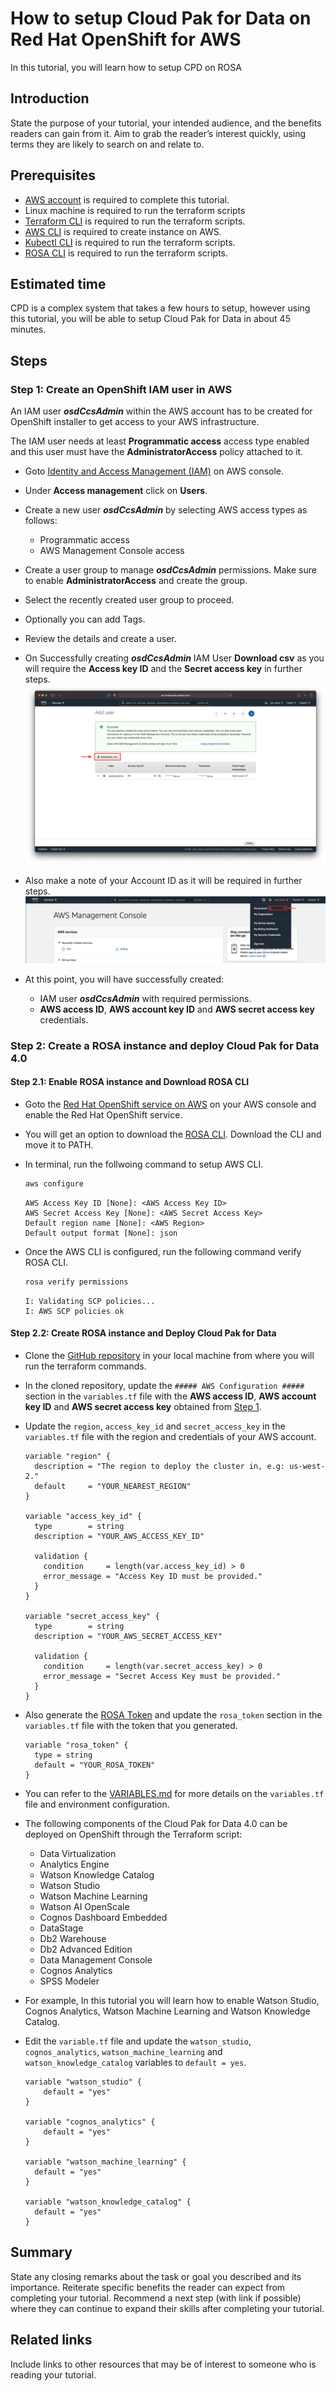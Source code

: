 # How to setup Cloud Pak for Data on Red Hat OpenShift for AWS

In this tutorial, you will learn how to setup CPD on ROSA

## Introduction

State the purpose of your tutorial, your intended audience, and the benefits readers can gain from it. Aim to grab the reader’s interest quickly, using terms they are likely to search on and relate to.

## Prerequisites

- [AWS account](https://aws.amazon.com/) is required to complete this tutorial.
- Linux machine is required to run the terraform scripts
- [Terraform CLI](https://www.terraform.io/downloads.html) is required to run the terraform scripts.
- [AWS CLI](https://aws.amazon.com/cli/) is required to create instance on AWS.
- [Kubectl CLI](https://kubernetes.io/docs/tasks/tools/install-kubectl/) is required to run the terraform scripts.
- [ROSA CLI](https://cloud.redhat.com/products/amazon-openshift/download) is required to run the terraform scripts.

## Estimated time

CPD is a complex system that takes a few hours to setup, however using this tutorial, you will be able to setup Cloud Pak for Data in about 45 minutes.

## Steps

### Step 1: Create an OpenShift IAM user in AWS

An IAM user ***osdCcsAdmin*** within the AWS account has to be created for OpenShift installer to get access to your AWS infrastructure.

The IAM user needs at least **Programmatic access** access type enabled and this user must have the **AdministratorAccess** policy attached to it.

- Goto [Identity and Access Management (IAM)](https://console.aws.amazon.com/iam/home) on AWS console.
- Under **Access management** click on **Users**.

- Create a new user ***osdCcsAdmin*** by selecting AWS access types as follows:
  - Programmatic access
  - AWS Management Console access

- Create a user group to manage ***osdCcsAdmin*** permissions. Make sure to enable **AdministratorAccess** and create the group.

- Select the recently created user group to proceed.

- Optionally you can add Tags.

- Review the details and create a user.

- On Successfully creating ***osdCcsAdmin*** IAM User **Download csv** as you will require the **Access key ID** and the **Secret access key** in further steps.
![](doc/source/images/downloadcsv.png)

- Also make a note of your Account ID as it will be required in further steps.
![aws account id](doc/source/images/awsaccountid.png)

- At this point, you will have successfully created: 
  - IAM user ***osdCcsAdmin*** with required permissions.
  - **AWS access ID**, **AWS account key ID** and **AWS secret access key** credentials.

### Step 2: Create a ROSA instance and deploy Cloud Pak for Data 4.0

#### Step 2.1: Enable ROSA instance and Download ROSA CLI

- Goto the [Red Hat OpenShift service on AWS](console.aws.amazon.com/rosa/home) on your AWS console and enable the Red Hat OpenShift service.

- You will get an option to download the [ROSA CLI](https://cloud.redhat.com/products/amazon-openshift/download). Download the CLI and move it to PATH.

- In terminal, run the follwoing command to setup AWS CLI.
  ```bash
  aws configure
  ```
  ```
  AWS Access Key ID [None]: <AWS Access Key ID>
  AWS Secret Access Key [None]: <AWS Secret Access Key>
  Default region name [None]: <AWS Region>
  Default output format [None]: json
  ```
- Once the AWS CLI is configured, run the following command verify ROSA CLI.
  ```bash
  rosa verify permissions
  ```
  ```
  I: Validating SCP policies...
  I: AWS SCP policies ok
  ```

#### Step 2.2: Create ROSA instance and Deploy Cloud Pak for Data

- Clone the [GitHub repository](https://github.com/IBM/cp4d-deployment/tree/master/managed-openshift/aws/terraform) in your local machine from where you will run the terraform commands.

- In the cloned repository, update the `##### AWS Configuration #####` section in the `variables.tf` file with the **AWS access ID**, **AWS account key ID** and **AWS secret access key** obtained from [Step 1](#step-1-create-an-openshift-iam-user-in-aws).

- Update the `region`, `access_key_id` and `secret_access_key` in the `variables.tf` file with the region and credentials of your AWS account.
  ```
  variable "region" {
    description = "The region to deploy the cluster in, e.g: us-west-2."
    default     = "YOUR_NEAREST_REGION"
  }

  variable "access_key_id" {
    type        = string
    description = "YOUR_AWS_ACCESS_KEY_ID"

    validation {
      condition     = length(var.access_key_id) > 0
      error_message = "Access Key ID must be provided."
    }
  }

  variable "secret_access_key" {
    type        = string
    description = "YOUR_AWS_SECRET_ACCESS_KEY"

    validation {
      condition     = length(var.secret_access_key) > 0
      error_message = "Secret Access Key must be provided."
    }
  }

  ```

- Also generate the [ROSA Token](https://cloud.redhat.com/openshift/token/rosa) and update the `rosa_token` section in the `variables.tf` file with the token that you generated.

  ```
  variable "rosa_token" {
    type = string
    default = "YOUR_ROSA_TOKEN"
  }
  ```

- You can refer to the [VARIABLES.md](https://github.com/IBM/cp4d-deployment/blob/master/managed-openshift/aws/terraform/VARIABLES.md) for more details on the `variables.tf` file and environment configuration.

- The following components of the Cloud Pak for Data 4.0 can be deployed on OpenShift through the Terraform script:
  - Data Virtualization
  - Analytics Engine
  - Watson Knowledge Catalog
  - Watson Studio
  - Watson Machine Learning
  - Watson AI OpenScale
  - Cognos Dashboard Embedded
  - DataStage
  - Db2 Warehouse
  - Db2 Advanced Edition
  - Data Management Console
  - Cognos Analytics
  - SPSS Modeler

- For example, In this tutorial you will learn how to enable Watson Studio, Cognos Analytics, Watson Machine Learning and Watson Knowledge Catalog.

- Edit the `variable.tf` file and update the `watson_studio`, `cognos_analytics`, `watson_machine_learning` and `watson_knowledge_catalog` variables to `default = yes`.

  ```
  variable "watson_studio" {
      default = "yes"
  }

  variable "cognos_analytics" {
      default = "yes"
  }

  variable "watson_machine_learning" {
    default = "yes"
  }

  variable "watson_knowledge_catalog" {
    default = "yes"
  }

  ```


## Summary

State any closing remarks about the task or goal you described and its importance. Reiterate specific benefits the reader can expect from completing your tutorial. Recommend a next step (with link if possible) where they can continue to expand their skills after completing your tutorial.

## Related links

Include links to other resources that may be of interest to someone who is reading your tutorial.
